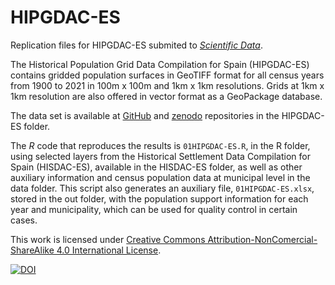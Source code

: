 # HIPGDAC-ES
Replication files for HIPGDAC-ES submited to [_Scientific Data_](https://www.nature.com/sdata/).

The Historical Population Grid Data Compilation for Spain (HIPGDAC-ES) contains gridded population surfaces in GeoTIFF format for all census years from 1900 to 2021 in 100m x 100m and 1km x 1km resolutions. Grids at 1km x 1km resolution are also offered in vector format as a GeoPackage database.

The data set is available at [GitHub](https://github.com/fgoerlich/HIPGDAC-ES) and [zenodo](https://doi.org/10.5281/zenodo.13916658) repositories in the HIPGDAC-ES folder.

The _R_ code that reproduces the results is `01HIPGDAC-ES.R`, in the R folder, using selected layers from the Historical Settlement Data Compilation for Spain (HISDAC-ES), available in the HISDAC-ES folder, as well as other auxiliary information and census population data at municipal level in the data folder. This script also generates an auxiliary file, `01HIPGDAC-ES.xlsx`, stored in the out folder, with the population support information for each year and municipality, which can be used for quality control in certain cases.

This work is licensed under [Creative Commons Attribution-NonComercial-ShareAlike 4.0 International License](https://creativecommons.org/licenses/by-nc-sa/4.0/).

[![DOI](https://zenodo.org/badge/DOI/10.5281/zenodo.13916658.svg)](https://doi.org/10.5281/zenodo.13916658)

